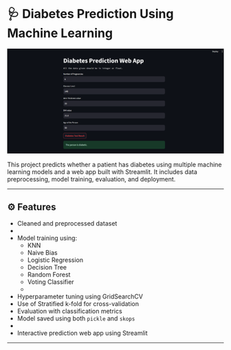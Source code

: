 # 🩺 Diabetes Prediction Using Machine Learning

![Diabetes Prediction](images/1.png)

This project predicts whether a patient has diabetes using multiple machine learning models and a web app built with Streamlit. It includes data preprocessing, model training, evaluation, and deployment.

---

## ⚙️ Features

- Cleaned and preprocessed dataset
- 
- Model training using:
  - KNN
  - Naive Bias
  - Logistic Regression
  - Decision Tree
  - Random Forest
  - Voting Classifier
  - 
- Hyperparameter tuning using GridSearchCV
- Use of Stratified k-fold for cross-validation
- Evaluation with classification metrics
- Model saved using both `pickle` and `skops`
- 
- Interactive prediction web app using Streamlit

---

